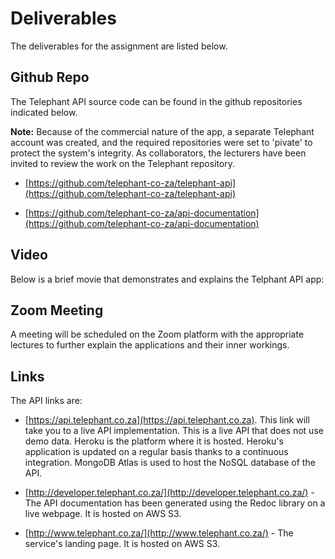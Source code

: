 # Deliverables

The deliverables for the assignment are listed below.

## Github Repo

The Telephant API source code can be found in the github repositories indicated below. 

**Note:** Because of the commercial nature of the app, a separate Telephant account was created, and the required repositories were set to 'pivate' to protect the system's integrity. As collaborators, the lecturers have been invited to review the work on the Telephant repository.

* [https://github.com/telephant-co-za/telephant-api](https://github.com/telephant-co-za/telephant-api)

* [https://github.com/telephant-co-za/api-documentation](https://github.com/telephant-co-za/api-documentation)

## Video

Below is a brief movie that demonstrates and explains the Telphant API app:


## Zoom Meeting

A meeting will be scheduled on the Zoom platform with the appropriate lectures to further explain the applications and their inner workings.

## Links

The API links are:

* [https://api.telephant.co.za](https://api.telephant.co.za).  This link will take you to a live API implementation. This is a live API that does not use demo data. Heroku is the platform where it is hosted.  Heroku's application is updated on a regular basis thanks to a continuous integration.  MongoDB Atlas is used to host the NoSQL database of the API.

* [http://developer.telephant.co.za/](http://developer.telephant.co.za/) - The API documentation has been generated using the Redoc library on a live webpage. It is hosted on AWS S3.

* [http://www.telephant.co.za/](http://www.telephant.co.za/) - The service's landing page.  It is hosted on AWS S3.